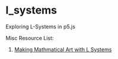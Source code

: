 # l_systems
Exploring L-Systems in p5.js

Misc Resource List:
1. [Making Mathmatical Art with L Systems](https://www.youtube.com/watch?v=J0LyZSgVKVc)

